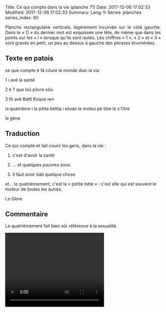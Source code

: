 Title:  Ce qui compte dans la vie (planche 71)
Date: 2017-12-06 17:02:33
Modified: 2017-12-06 17:02:33
Summary: 
Lang: fr
Series: planches
series_index: 80

<p style="text-align:justify;">Planche rectangulaire verticale,
légèrement incurvée sur le côté gauche. Dans le « O » du dernier mot
est esquissée une tête, de même que dans les points sur les « I »
lorsque qu'ils sont isolés. Les chiffres « 1 », « 2 » et « 3 » sont
gravés en petit, un peu au dessus à gauche des phrases énumérées.</p>

<figure class="image-block" style="float: right;">
  <img alt="" src="{static}/images/planche_71.png">
  <figcaption style="max-width: 279px"></figcaption>
</figure>

## Texte en patois

se que compte é fâ côure le monde dian la via

1 i avé  la  santé

2  é ? que loû pôvre sôu

3  fô avé Battï Koque ren

la quatriéme i la pitita béttia i sòvan le moteu pe tôte le z‘Otre

le gène

## Traduction

Ce qui compte et fait courir les gens, dans la vie :

1. c'est d'avoir la santé

2. … et quelques pauvres sous.

3. Il faut avoir bâti quelque chose

et… le quatrièmement, c'est la « petite bête » : c'est elle qui est
souvent le moteur de toutes les autres.

Le Gène

## Commentaire

Le quatrièmement fait bien sûr référence à la sexualité.

<video width="320" height="240" controls>
  <source src="https://d1njpgd0ygatdn.cloudfront.net/video_71.mp4" type="video/mp4">
</video>
